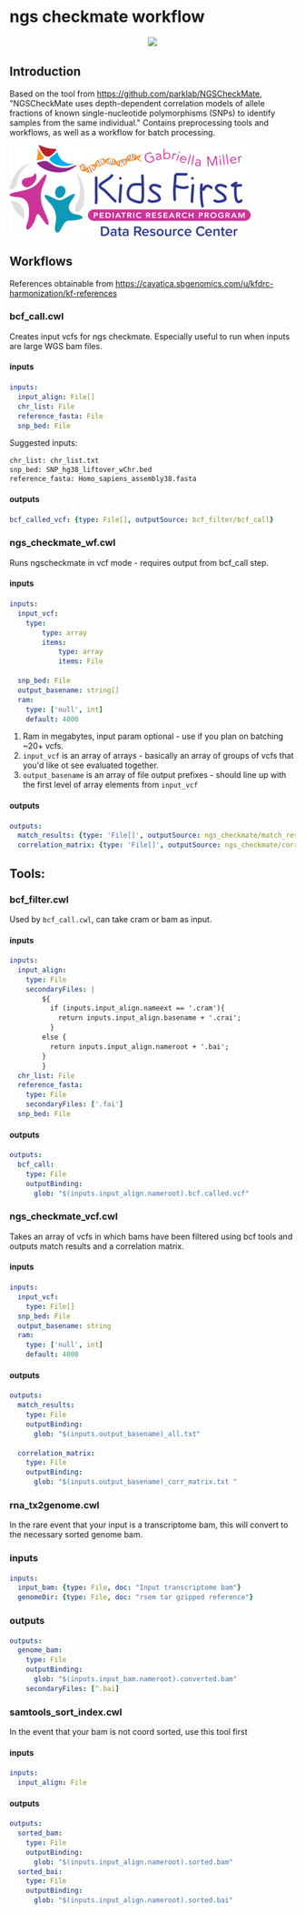# ngs checkmate workflow

<p align="center">
  <a href="https://github.com/kids-first/ngs_checkmate_wf/blob/master/LICENSE"><img src="https://img.shields.io/github/license/kids-first/kf-template-repo.svg?style=for-the-badge"></a>
</p>

## Introduction
Based on the tool from https://github.com/parklab/NGSCheckMate, "NGSCheckMate uses depth-dependent correlation models of allele fractions of known single-nucleotide polymorphisms (SNPs) to identify samples from the same individual." Contains preprocessing tools and workflows, as well as a workflow for batch processing.

![data service logo](https://github.com/d3b-center/d3b-research-workflows/raw/master/doc/kfdrc-logo-sm.png)

## Workflows
References obtainable from https://cavatica.sbgenomics.com/u/kfdrc-harmonization/kf-references

### bcf_call.cwl
Creates input vcfs for ngs checkmate. Especially useful to run when inputs are large WGS bam files.

#### inputs
```yaml
inputs:
  input_align: File[]
  chr_list: File
  reference_fasta: File
  snp_bed: File
```
Suggested inputs:
```text
chr_list: chr_list.txt
snp_bed: SNP_hg38_liftover_wChr.bed
reference_fasta: Homo_sapiens_assembly38.fasta
```
#### outputs
```yaml
bcf_called_vcf: {type: File[], outputSource: bcf_filter/bcf_call}
```

### ngs_checkmate_wf.cwl
Runs ngscheckmate in vcf mode - requires output from bcf_call step.

#### inputs
```yaml
inputs:
  input_vcf:
    type:
        type: array
        items:
            type: array
            items: File
  
  snp_bed: File
  output_basename: string[]
  ram: 
    type: ['null', int]
    default: 4000
```
1) Ram in megabytes, input param optional - use if you plan on batching ~20+ vcfs.
2) `input_vcf` is an array of arrays - basically an array of groups of vcfs that you'd like ot see evaluated together.
3) `output_basename` is an array of file output prefixes - should line up with the first level of array elements from `input_vcf`

#### outputs
```yaml
outputs:
  match_results: {type: 'File[]', outputSource: ngs_checkmate/match_results}
  correlation_matrix: {type: 'File[]', outputSource: ngs_checkmate/correlation_matrix}
```

## Tools:

### bcf_filter.cwl
Used by `bcf_call.cwl`, can take cram or bam as input.

#### inputs
```yaml
inputs:
  input_align:
    type: File
    secondaryFiles: |
        ${
          if (inputs.input_align.nameext == '.cram'){
            return inputs.input_align.basename + '.crai';
          }
        else {
          return inputs.input_align.nameroot + '.bai';
        }
        }
  chr_list: File
  reference_fasta:
    type: File
    secondaryFiles: ['.fai']
  snp_bed: File
```

#### outputs
```yaml
outputs:
  bcf_call:
    type: File
    outputBinding:
      glob: "$(inputs.input_align.nameroot).bcf.called.vcf"
```

### ngs_checkmate_vcf.cwl
Takes an array of vcfs in which bams have been filtered using bcf tools and outputs match results and a correlation matrix.

#### inputs
```yaml
inputs:
  input_vcf:
    type: File[]
  snp_bed: File
  output_basename: string
  ram:
    type: ['null', int]
    default: 4000
```
#### outputs
```yaml
outputs:
  match_results:
    type: File
    outputBinding:
      glob: "$(inputs.output_basename)_all.txt"

  correlation_matrix:
    type: File
    outputBinding:
      glob: "$(inputs.output_basename)_corr_matrix.txt "
```

### rna_tx2genome.cwl
In the rare event that your input is a transcriptome bam, this will convert to the necessary sorted genome bam.
### inputs
```yaml
inputs:
  input_bam: {type: File, doc: "Input transcriptome bam"}
  genomeDir: {type: File, doc: "rsem tar gzipped reference"}
```
### outputs
```yaml
outputs:
  genome_bam:
    type: File
    outputBinding:
      glob: "$(inputs.input_bam.nameroot).converted.bam"
    secondaryFiles: [^.bai]
```

### samtools_sort_index.cwl
In the event that your bam is not coord sorted, use this tool first
#### inputs
```yaml
inputs:
  input_align: File
```

#### outputs
```yaml
outputs:
  sorted_bam:
    type: File
    outputBinding:
      glob: "$(inputs.input_align.nameroot).sorted.bam"
  sorted_bai:
    type: File
    outputBinding:
      glob: "$(inputs.input_align.nameroot).sorted.bai"
```